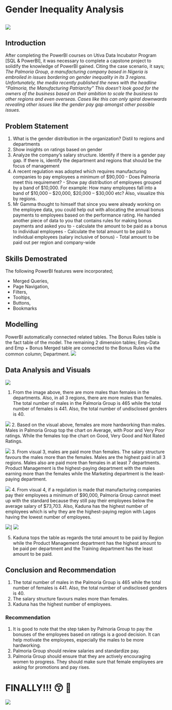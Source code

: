 # Gender Inequality Analysis

![](https://github.com/OgundijiTomisin/Palmoria-Group/blob/main/Intro%20Page.jpg)
---

## Introduction
After completing the PowerBI courses on Utiva Data Incubator Program [SQL & PowerBI], it was necessary to complete a capstone project to solidify the knowledge of PowerBI gained. 
Citing the case scenario, it says; _The Palmoria Group, a manufacturing company based in Nigeria is embroiled in issues bordering on gender inequality in its 3 regions. Unfortunately, the media recently published the news with the headline “Palmoria, the Manufacturing Patriarchy” This doesn’t look good for the owners of the business based on their ambition to scale the business to other regions and even overseas. Cases like this can only spiral downwards revealing other issues like the gender pay gap amongst other possible issues._

## Problem Statement

1. What is the gender distribution in the organization? Distil to regions and departments
2. Show insights on ratings based on gender
3. Analyze the company’s salary structure. Identify if there is a gender pay gap. If there is, identify the department and regions that should be the focus of management
4. A recent regulation was adopted which requires manufacturing companies to pay employees a minimum of $90,000 - Does Palmoria meet this requirement? - Show pay        distribution of employees grouped by a band of $10,000. For example: How many employees fall into a band of $10,000 – $20,000, $20,000 – $30,000 etc? Also, visualize this by regions.
5. Mr Gamma thought to himself that since you were already working on the employee data, you could help out with allocating the annual bonus payments to employees based on the performance rating. He handed another piece of data to you that contains rules for making bonus payments and asked you to - calculate the amount to be paid as a bonus to individual employees - Calculate the total amount to be paid to individual employees (salary inclusive of bonus) - Total amount to be paid out per region and company-wide

## Skills Demostrated
The following PowerBI features were incorporated; 
- Merged Queries,
- Page Navigation, 
- Filters, 
- Tooltips, 
- Buttons, 
- Bookmarks

## Modelling

PowerBI automatically connected related tables. The Bonus Rules table is the fact table of the model. The remaining 2 dimension tables; Emp-Data and Emp + Bonus Merged table are connected to the Bonus Rules via the common column; Department.
![](https://github.com/OgundijiTomisin/Palmoria-Group/blob/main/Screenshot%20(510).png)

## Data Analysis and Visuals
![](https://github.com/OgundijiTomisin/Palmoria-Group/blob/main/UTIVA%20PowerBI%20Project%20improved1_page-0001.jpg)
1.	From the image above, there are more males than females in the departments. Also, in all 3 regions, there are more males than females. The total number of males in the Palmoria Group is 465 while the total number of females is 441. Also, the total number of undisclosed genders is 40.

![](https://github.com/OgundijiTomisin/Palmoria-Group/blob/main/UTIVA%20PowerBI%20Project%20improved2_page-0001.jpg)
2.	Based on the visual above, females are more hardworking than males. Males in Palmoria Group top the chart on Average, with Poor and Very Poor ratings. While the females top the chart on Good, Very Good and Not Rated Ratings.

![](https://github.com/OgundijiTomisin/Palmoria-Group/blob/main/UTIVA%20PowerBI%20Project%20improved3_page-0001.jpg)
3.	From visual 3, males are paid more than females. The salary structure favours the males more than the females.  Males are the highest paid in all 3 regions. Males also are paid more than females in at least 7 departments. Product Management is the highest-paying department with the males earning more than the females while the Marketing department is the least-paying department. 

![](https://github.com/OgundijiTomisin/Palmoria-Group/blob/main/UTIVA%20PowerBI%20Project%20improved4_page-0001.jpg)
4.	From visual 4, if a regulation is made that manufacturing companies pay their employees a minimum of $90,000, Palmoria Group cannot meet up with the standard because they still pay their employees below the average salary of $73,703. Also, Kaduna has the highest number of employees which is why they are the highest-paying region with Lagos having the lowest number of employees.

![](https://github.com/OgundijiTomisin/Palmoria-Group/blob/main/UTIVA%20PowerBI%20Project%20improved5_page-0005.jpg)| ![](https://github.com/OgundijiTomisin/Palmoria-Group/blob/main/Screenshot%20(514).png)

5.	Kaduna tops the table as regards the total amount to be paid by Region while the Product Management department has the highest amount to be paid per department and the Training department has the least amount to be paid. 

## Conclusion and Recommendation

1.	The total number of males in the Palmoria Group is 465 while the total number of females is 441. Also, the total number of undisclosed genders is 40.
2.	The salary structure favours males more than females.  
3.	Kaduna has the highest number of employees.

### Recommendation

1.	It is good to note that the step taken by Palmoria Group to pay the bonuses of the employees based on ratings is a good decision. It can help motivate the employees, especially the males to be more hardworking.
2.	Palmoria Group should review salaries and standardize pay.
3.	Palmoria Group should ensure that they are actively encouraging women to progress. They should make sure that female employees are asking for promotions and pay rises.






# FINALLY!!! 😙 🙂
![](https://github.com/OgundijiTomisin/Palmoria-Group/blob/main/blackboard-close-up-frame-gratitude.jpg)

